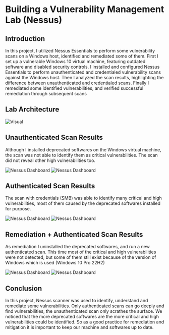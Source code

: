 # Building a Vulnerability Management Lab (Nessus)

## Introduction

In this project, I utilized Nessus Essentials to perform some vulnerability scans on a Windows host, identified and remediated some of them.
First I set up a vulnerable Windows 10 virtual machine, featuring outdated software and disabled security controls. I installed and configured Nessus Essentials to perform unauthenticated and credentialed vulnerability scans against the Windows host. Then I analyzed the scan results, highlighting the difference between unauthenticated and credentialed scans. Finally I remediated some identified vulnerabilities, and verified successful remediation through subsequent scans

## Lab Architecture
![Visual](https://www.dropbox.com/s/7uhnduacqwhgyd7/visual.jpg?raw=1)

## Unauthenticated Scan Results
Although I installed deprecated softwares on the Windows virtual machine, the scan was not able to identify them as critical vulnerabilities. The scan did not reveal other high vulnerabilities too.

![Nessus Dashboard](https://www.dropbox.com/s/oajzcmb1np24jj9/Unauthenticated%20scan%20dashboard.jpeg?raw=1)
![Nessus Dashboard](https://www.dropbox.com/s/13l5ishhlfnt0q5/Unauthenticated%20scan%20report.jpeg?raw=1)

## Authenticated Scan Results
The scan with credentials (SMB) was able to identify many critical and high vulnerabilities, most of them caused by the deprecated softwares installed for purpose.

![Nessus Dashboard](https://www.dropbox.com/s/2bj5bo6p2otnn5y/Authenticated%20scan%20dashboard.jpeg?raw=1)
![Nessus Dashboard](https://www.dropbox.com/s/efg23wqrb1ffb5p/Authenticated%20scan%20report.jpeg?raw=1)

## Remediation + Authenticated Scan Results
As remediation I uninstalled the deprecated softwares, and run a new authenticated scan. This time most of the critical and high vulnerabilities were not detected, but some of them still exist because of the version of Windows which is used (Windows 10 Pro 22H2)

![Nessus Dashboard](https://www.dropbox.com/s/wzl5hxwijgevbqw/Authenticated%20scan%20after%20remediation%20dashboard.jpeg?raw=1)
![Nessus Dashboard](https://www.dropbox.com/s/33wcp4txj8uokj7/Authenticated%20scan%20after%20remediation%20report.jpeg?raw=1)

## Conclusion
In this project, Nessus scanner was used to identify, understand and remediate some vulnerabilities. Only authenticated scans can go deeply and find vulnerabilities, the unauthenticated scan only scrathes the surface. We noticed that the more deprecated softwares are the more critical and high vulnerabilities could be identified. So as a good practice for remediation and mitigation it is important to keep our machine and softwares up to date.
